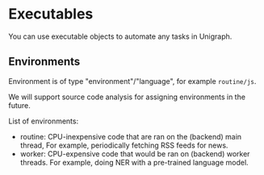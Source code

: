 # Executables

You can use executable objects to automate any tasks in Unigraph.

## Environments

Environment is of type "environment"/"language", for example `routine/js`.

We will support source code analysis for assigning environments in the future.

List of environments:
- routine: CPU-inexpensive code that are ran on the (backend) main thread, For example, periodically fetching RSS feeds for news.
- worker: CPU-expensive code that would be ran on (backend) worker threads. For example, doing NER with a pre-trained language model.